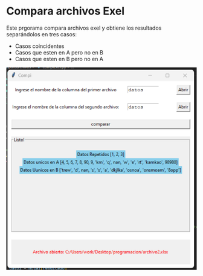<h1>Compara archivos Exel</h1>

<p>Este prgorama compara archivos exel y obtiene los resultados separándolos en tres casos:</p>
<ul>
<li>Casos coincidentes</li>
<li>Casos que esten en A pero no en B</li>
<li>Casos que esten en B pero no en A</li>
</ul>

<img src="compi.png">
